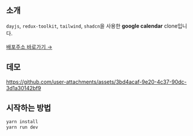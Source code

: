 ## 소개
`dayjs`, `redux-toolkit`, `tailwind`, `shadcn`을 사용한 **google calendar** clone입니다. <br /><br />
[배포주소 바로가기 →](https://google-calendar-virid.vercel.app)

## 데모


https://github.com/user-attachments/assets/3bd4acaf-9e20-4c37-90dc-3d1a30142bf9



## 시작하는 방법
```bash
yarn install
yarn run dev
```
